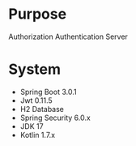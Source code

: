 # Purpose
Authorization Authentication Server 

# System
- Spring Boot 3.0.1
- Jwt 0.11.5
- H2 Database
- Spring Security 6.0.x
- JDK 17
- Kotlin 1.7.x
